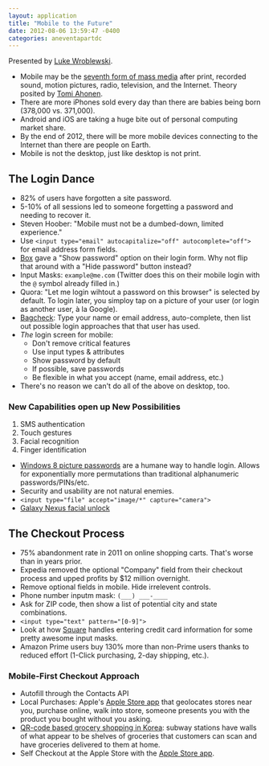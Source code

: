 ```yaml
---
layout: application
title: "Mobile to the Future"
date: 2012-08-06 13:59:47 -0400
categories: aneventapartdc
---
```


Presented by [Luke Wroblewski](http://www.lukew.com/).

- Mobile may be the [seventh form of mass media](http://en.wikipedia.org/wiki/Seven_mass_media) after print, recorded sound, motion pictures, radio, television, and the Internet. Theory posited by [Tomi Ahonen](http://mobile7th.futuretext.com/).
- There are more iPhones sold every day than there are babies being born (378,000 vs. 371,000).
- Android and iOS are taking a huge bite out of personal computing market share.
- By the end of 2012, there will be more mobile devices connecting to the Internet than there are people on Earth.
- Mobile is not the desktop, just like desktop is not print.

## The Login Dance ##

- 82% of users have forgotten a site password.
- 5-10% of all sessions led to someone forgetting a password and needing to recover it.
- Steven Hoober: "Mobile must not be a dumbed-down, limited experience."
- Use `<input type="email" autocapitalize="off" autocomplete="off">` for email address form fields.
- [Box](https://www.box.com/) gave a "Show password" option on their login form. Why not flip that around with a "Hide password" button instead?
- Input Masks: `example@me.com` (Twitter does this on their mobile login with the `@` symbol already filled in.)
- Quora: "Let me login wihtout a password on this browser" is selected by default. To login later, you simploy tap on a picture of your user (or login as another user, à la Google).
- [Bagcheck](https://bagcheck.com/): Type your name or email address, auto-complete, then list out possible login approaches that that user has used.
- _The_ login screen for mobile:
	- Don't remove critical features
	- Use input types & attributes
	- Show password by default
	- If possible, save passwords
	- Be flexible in what you accept (name, email address, etc.)
- There's no reason we can't do all of the above on desktop, too.

### New Capabilities open up New Possibilities ###

1. SMS authentication
2. Touch gestures
3. Facial recognition
4. Finger identification

- [Windows 8 picture passwords](http://blogs.msdn.com/b/b8/archive/2011/12/16/signing-in-with-a-picture-password.aspx) are a humane way to handle login. Allows for exponentially more permutations than traditional alphanumeric passwords/PINs/etc.
- Security and usability are not natural enemies.
- `<input type="file" accept="image/*" capture="camera">`
- [Galaxy Nexus facial unlock](http://www.youtube.com/watch?v=5l4D2tn_-kQ)

## The Checkout Process ##

- 75% abandonment rate in 2011 on online shopping carts. That's worse than in years prior.
- Expedia removed the optional "Company" field from their checkout process and upped profits by $12 million overnight.
- Remove optional fields in mobile. Hide irrelevent controls.
- Phone number inputm mask: `(___) ___-____`
- Ask for ZIP code, then show a list of potential city and state combinations.
- `<input type="text" pattern="[0-9]">`
- Look at how [Square](https://squareup.com/) handles entering credit card information for some pretty awesome input masks.
- Amazon Prime users buy 130% more than non-Prime users thanks to reduced effort (1-Click purchasing, 2-day shipping, etc.).

### Mobile-First Checkout Approach ###

- Autofill through the Contacts API
- Local Purchases: Apple's [Apple Store app](http://itunes.apple.com/us/app/apple-store/id375380948?mt=8) that geolocates stores near you, purchase online, walk into store, someone presents you with the product you bought without you asking.
- [QR-code based grocery shopping in Korea](http://www.springwise.com/retail/homeplus/): subway stations have walls of what appear to be shelves of groceries that customers can scan and have groceries delivered to them at home.
- Self Checkout at the Apple Store with the [Apple Store app](http://itunes.apple.com/us/app/apple-store/id375380948?mt=8).